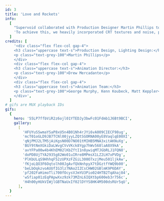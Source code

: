 ```yaml
---
id: 3
title: 'Love and Rockets'
info:
  [
    "Supervoid collaborated with Production Designer Martin Phillips to create visuals for Love and Rockets' highly anticipated 2023 Reunion tour. With this being the band's first tour in 15 years, our goal was to blend their iconic 80s aesthetic with cutting-edge technology like Notch, resulting in a visual experience that's both nostalgic and futuristic.",
    'To achieve this, we heavily incorporated CRT textures and noise, paying homage to counter-culture touchstones such as Max Headroom and They Live. The show debuted to rave reviews at the Cruel World Festival in Los Angeles and went on to sell out shows across the U.S., solidifying its success.',
  ]
credits: [
    '<div class="flex flex-col gap-4">
    <h3 class="uppercase text-s">Production Design, Lighting Design:</h3>
    <p class="text-grey-100">Martin Phillips</p>
    </div>
    <div class="flex flex-col gap-4">
    <h3 class="uppercase text-s">Animation Director:</h3>
    <p class="text-grey-100">Drew Mercadante</p>
    </div>
    <div class="flex flex-col gap-4">
    <h3 class="uppercase text-s">Animation Team:</h3>
    <p class="text-grey-100">George Murphy, Kenn Koubeck, Matt Keppler</p>
    </div>',
  ]
# gifs are MUX playback IDs
gifs:
  {
    hero: '55LP7ffbViR2z6ojl01YTEDJy3bwFc01Fdmb1J6Bt9BCI',
    gallery:
      [
        'HFUYuSSwmaYSaP8xU5n4B01Nh4rJYi6vA009CIECF98ug',
        'mcT01oGLD9JB7TCNl00jyyLZQtSGORNA00yE8VaqlqE00XI',
        'qNjPMJ2LTM5jAiKgsN00D7NO01tMIHB5MNA3xitAKNuXg',
        'BGY9tNeXGkiDaLWvgCVvVKck8Ygp7hWv568laA8X9kA',
        'avYFPa00w4b4KhEM02lKbZftI1n8ywiqMTJGbRLJ1FQN8',
        'doPD8UjTYA2935g82Wo01uIRre8MPmsX1LZ2LH7xPVDg',
        'PlKbULqS9HhhqF52zUPXzFZGiL300O7xzjMeu501ljkAw',
        'fKjoLQO3F6Oqtolh00JgAvfQkNnhpyX7tDGztfYWQ9b00',
        'beLbOqkzvoAUUfIG3lz7NAo2IZCsCHW02GBlmK9P6DAY',
        'pf202FaHimoTli700fOcysVJmYU3Pio024HTB2TqAhaj84',
        'wSfiap01zEqPApwXxz9zk73MZnL6IQXtbp600eb3r756c',
        'H4h00yHUkVIWjlGBTNaUxIf02lDYYS8HK4M500dsRUr5qU',
      ],
  }
---
```

